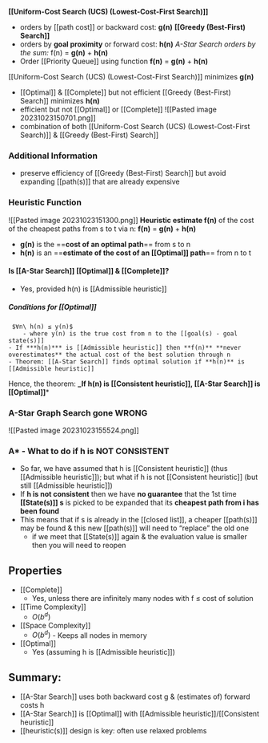 **[[Uniform-Cost Search (UCS) (Lowest-Cost-First Search)]]** 
- orders by [[path cost]] or backward cost: **g(n)**
**[[Greedy (Best-First) Search]]** 
- orders by **goal proximity** or forward cost: **h(n)**
*A-Star Search orders by the sum:* f(n) = **g(n)** + **h(n)**
- Order [[Priority Queue]] using function **f(n)** = **g(n)** + **h(n)**

[[Uniform-Cost Search (UCS) (Lowest-Cost-First Search)]] minimizes **g(n)**
- [[Optimal]] & [[Complete]] but not efficient
[[Greedy (Best-First) Search]] minimizes **h(n)**
- efficient but not [[Optimal]] or [[Complete]]
![[Pasted image 20231023150701.png]]
- combination of both [[Uniform-Cost Search (UCS) (Lowest-Cost-First Search)]] & [[Greedy (Best-First) Search]]
### Additional Information
- preserve efficiency of [[Greedy (Best-First) Search]] but avoid expanding [[path(s)]] that are already expensive
### Heuristic Function
![[Pasted image 20231023151300.png]]
**Heuristic estimate f(n)** of the cost of the cheapest paths from s to t via n:
**f(n)** = **g(n)** + **h(n)**
- **g(n)** is the ==**cost of an optimal path**== from s to n
- **h(n)** is an ==**estimate of the cost of an [[Optimal]] path**== from n to t

#### Is [[A-Star Search]] [[Optimal]] & [[Complete]]?
- Yes, provided h(n) is [[Admissible heuristic]] 

##### Conditions for [[Optimal]]
	 $∀n\ h(n) ≤ y(n)$
		- where y(n) is the true cost from n to the [[goal(s) - goal state(s)]]
	- If ***h(n)*** is [[Admissible heuristic]] then **f(n)** **never overestimates** the actual cost of the best solution through n
	- Theorem: [[A-Star Search]] finds optimal solution if **h(n)** is [[Admissible heuristic]]

Hence, the theorem:
**_If h(n) is [[Consistent heuristic]], [[A-Star Search]] is [[Optimal]]***

### A-Star Graph Search gone WRONG
![[Pasted image 20231023155524.png]]

### A* - What to do if h is NOT CONSISTENT
- So far, we have assumed that h is [[Consistent heuristic]] (thus [[Admissible heuristic]]); but what if h is not [[Consistent heuristic]] (but still [[Admissible heuristic]])
- If **h is not consistent** then we have **no guarantee** that the 1st time **[[State(s)]] s** is picked to be expanded that its **cheapest path from i has been found**
- This means that if s is already in the [[closed list]], a cheaper [[path(s)]] may be found & this new [[path(s)]] will need to “replace” the old one
	- if we meet that [[State(s)]] again & the evaluation value is smaller then you will need to reopen
## Properties
- [[Complete]]
    - Yes, unless there are infinitely many nodes with f ≤ cost of solution
- [[Time Complexity]]
    - $O(b^d)$ 
- [[Space Complexity]]
    - $O(b^d)$ - Keeps all nodes in memory
- [[Optimal]]
    - Yes (assuming h is [[Admissible heuristic]])

## Summary:
- [[A-Star Search]] uses both backward cost g & (estimates of) forward costs h
- [[A-Star Search]] is [[Optimal]] with [[Admissible heuristic]]/[[Consistent heuristic]]
- [[heuristic(s)]] design is key: often use relaxed problems